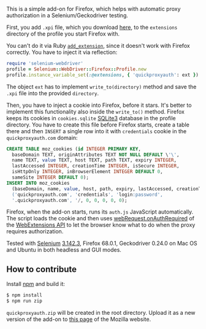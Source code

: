 This is a simple add-on for Firefox, which helps with automatic
proxy authorization in a Selenium/Geckodriver testing.

First, you add `.xpi` file, which you download [here](https://addons.mozilla.org/uk/firefox/addon/quickproxyauth/),
to the `extensions` directory of the profile you start Firefox with.

You can't do it via Ruby [`add_extension`](https://www.rubydoc.info/gems/selenium-webdriver/3.142.3/Selenium/WebDriver/Firefox/Profile),
since it doesn't work with Firefox correctly.
You have to inject it via reflection:

```ruby
require 'selenium-webdriver'
profile = Selenium::WebDriver::Firefox::Profile.new
profile.instance_variable_set(:@extensions, { 'quickproxyauth': ext })
```

The object `ext` has to implement `write_to(directory)` method and
save the `.xpi` file into the provided `directory`.

Then, you have to inject a cookie into Firefox, before it stars. It's better
to implement this functionality also inside the `write_to()` method. Firefox
keeps its cookies in `cookies.sqlite` [SQLite3](https://www.sqlite.org/index.html)
database in the profile directory. You
have to create this file before Firefox starts, create a table there and
then `INSERT` a single row into it with `credentials` cookie in the
`quickproxyauth.com` domain:

```sql
CREATE TABLE moz_cookies (id INTEGER PRIMARY KEY,
  baseDomain TEXT, originAttributes TEXT NOT NULL DEFAULT \'\',
  name TEXT, value TEXT, host TEXT, path TEXT, expiry INTEGER,
  lastAccessed INTEGER, creationTime INTEGER, isSecure INTEGER,
  isHttpOnly INTEGER, inBrowserElement INTEGER DEFAULT 0,
  sameSite INTEGER DEFAULT 0);
INSERT INTO moz_cookies
  (baseDomain, name, value, host, path, expiry, lastAccessed, creationTime, isSecure, isHttpOnly)',
  ('quickproxyauth.com', 'credentials', 'login:password',
  '.quickproxyauth.com', '/, 0, 0, 0, 0, 0);
```

Firefox, when the add-on starts, runs its `auth.js` JavaScript automatically. The
script loads the cookie and then uses
[webRequest.onAuthRequired](https://developer.mozilla.org/en-US/docs/Mozilla/Add-ons/WebExtensions/API/webRequest/onAuthRequired)
of the [WebExtensions API](https://developer.mozilla.org/en-US/docs/Mozilla/Add-ons/WebExtensions/API)
to let the browser know what to do when the
proxy requires authorization.

Tested with [Selenium](https://github.com/SeleniumHQ/selenium)
[3.142.3](https://rubygems.org/gems/selenium-webdriver/versions/3.142.3),
Firefox 68.0.1, Geckodriver 0.24.0 on Mac OS and Ubuntu
in both headless and GUI modes.

## How to contribute

Install [npm](https://www.npmjs.com/) and build it:

```bash
$ npm install
$ npm run zip
```

`quickproxyauth.zip` will be created in the root directory. Upload it
as a new version of the add-on to
[this page](https://addons.mozilla.org/en-US/developers/addon/quickproxyauth/versions)
of the Mozilla website.
